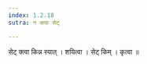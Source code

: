 ```yaml
---
index: 1.2.18
sutra: न क्त्वा सेट्

---
```

 सेट् क्त्वा किन्न स्यात् । शयित्वा । सेट् किम् । कृत्वा ॥